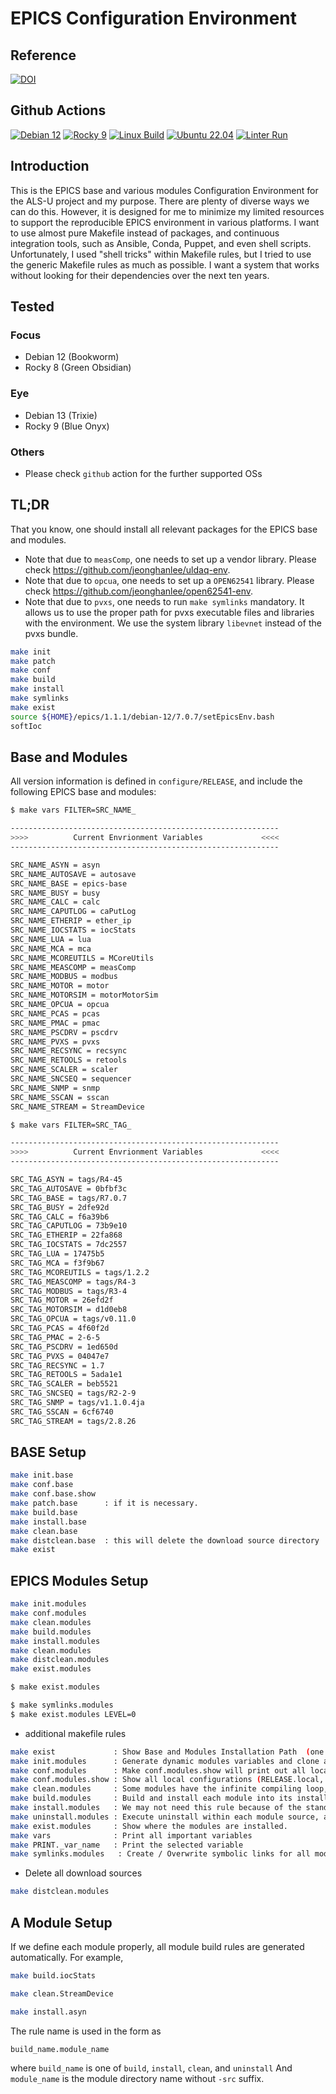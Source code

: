 # EPICS Configuration Environment

## Reference
[![DOI](https://zenodo.org/badge/DOI/10.5281/zenodo.8248353.svg)](https://doi.org/10.5281/zenodo.8248353)

## Github Actions
[![Debian 12](https://github.com/jeonghanlee/EPICS-env/actions/workflows/debian12.yml/badge.svg)](https://github.com/jeonghanlee/EPICS-env/actions/workflows/debian12.yml)
[![Rocky 9](https://github.com/jeonghanlee/EPICS-env/actions/workflows/rocky9.yml/badge.svg)](https://github.com/jeonghanlee/EPICS-env/actions/workflows/rocky9.yml)
[![Linux Build](https://github.com/jeonghanlee/EPICS-env/actions/workflows/build.yml/badge.svg)](https://github.com/jeonghanlee/EPICS-env/actions/workflows/build.yml)
[![Ubuntu 22.04](https://github.com/jeonghanlee/EPICS-env/actions/workflows/ubuntu22.yml/badge.svg)](https://github.com/jeonghanlee/EPICS-env/actions/workflows/ubuntu22.yml)
[![Linter Run](https://github.com/jeonghanlee/EPICS-env/actions/workflows/linter.yml/badge.svg)](https://github.com/jeonghanlee/EPICS-env/actions/workflows/linter.yml)
## Introduction
This is the EPICS base and various modules Configuration Environment for the ALS-U project and my purpose. There are plenty of diverse ways we can do this. However, it is designed for me to minimize my limited resources to support the reproducible EPICS environment in various platforms. I want to use almost pure Makefile instead of packages, and continuous integration tools, such as Ansible, Conda, Puppet, and even shell scripts. Unfortunately, I used "shell tricks" within Makefile rules, but I tried to use the generic Makefile rules as much as possible. I want a system that works without looking for their dependencies over the next ten years.


## Tested

### Focus

* Debian 12 (Bookworm)
* Rocky 8   (Green Obsidian)

### Eye
* Debian 13 (Trixie)
* Rocky 9 (Blue Onyx)

### Others
* Please check `github` action for the further supported OSs

## TL;DR
That you know, one should install all relevant packages for the EPICS base and modules.

* Note that due to `measComp`, one needs to set up a vendor library. Please check https://github.com/jeonghanlee/uldaq-env.
* Note that due to `opcua`, one needs to set up a `OPEN62541` library. Please check https://github.com/jeonghanlee/open62541-env.
* Note that due to `pvxs`, one needs to run `make symlinks` mandatory. It allows us to use the proper path for pvxs executable files and libraries with the environment. We use the system library `libevnet` instead of the pvxs bundle.

```bash
make init
make patch
make conf
make build
make install
make symlinks
make exist
source ${HOME}/epics/1.1.1/debian-12/7.0.7/setEpicsEnv.bash
softIoc
```

## Base and Modules

All version information is defined in `configure/RELEASE`, and include the following EPICS base and modules:

```bash
$ make vars FILTER=SRC_NAME_

------------------------------------------------------------
>>>>          Current Envrionment Variables             <<<<
------------------------------------------------------------

SRC_NAME_ASYN = asyn
SRC_NAME_AUTOSAVE = autosave
SRC_NAME_BASE = epics-base
SRC_NAME_BUSY = busy
SRC_NAME_CALC = calc
SRC_NAME_CAPUTLOG = caPutLog
SRC_NAME_ETHERIP = ether_ip
SRC_NAME_IOCSTATS = iocStats
SRC_NAME_LUA = lua
SRC_NAME_MCA = mca
SRC_NAME_MCOREUTILS = MCoreUtils
SRC_NAME_MEASCOMP = measComp
SRC_NAME_MODBUS = modbus
SRC_NAME_MOTOR = motor
SRC_NAME_MOTORSIM = motorMotorSim
SRC_NAME_OPCUA = opcua
SRC_NAME_PCAS = pcas
SRC_NAME_PMAC = pmac
SRC_NAME_PSCDRV = pscdrv
SRC_NAME_PVXS = pvxs
SRC_NAME_RECSYNC = recsync
SRC_NAME_RETOOLS = retools
SRC_NAME_SCALER = scaler
SRC_NAME_SNCSEQ = sequencer
SRC_NAME_SNMP = snmp
SRC_NAME_SSCAN = sscan
SRC_NAME_STREAM = StreamDevice

$ make vars FILTER=SRC_TAG_

------------------------------------------------------------
>>>>          Current Envrionment Variables             <<<<
------------------------------------------------------------

SRC_TAG_ASYN = tags/R4-45
SRC_TAG_AUTOSAVE = 0bfbf3c
SRC_TAG_BASE = tags/R7.0.7
SRC_TAG_BUSY = 2dfe92d
SRC_TAG_CALC = f6a39b6
SRC_TAG_CAPUTLOG = 73b9e10
SRC_TAG_ETHERIP = 22fa868
SRC_TAG_IOCSTATS = 7dc2557
SRC_TAG_LUA = 17475b5
SRC_TAG_MCA = f3f9b67
SRC_TAG_MCOREUTILS = tags/1.2.2
SRC_TAG_MEASCOMP = tags/R4-3
SRC_TAG_MODBUS = tags/R3-4
SRC_TAG_MOTOR = 26efd2f
SRC_TAG_MOTORSIM = d1d0eb8
SRC_TAG_OPCUA = tags/v0.11.0
SRC_TAG_PCAS = 4f60f2d
SRC_TAG_PMAC = 2-6-5
SRC_TAG_PSCDRV = 1ed650d
SRC_TAG_PVXS = 04047e7
SRC_TAG_RECSYNC = 1.7
SRC_TAG_RETOOLS = 5ada1e1
SRC_TAG_SCALER = beb5521
SRC_TAG_SNCSEQ = tags/R2-2-9
SRC_TAG_SNMP = tags/v1.1.0.4ja
SRC_TAG_SSCAN = 6cf6740
SRC_TAG_STREAM = tags/2.8.26
```

## BASE Setup

```bash
make init.base
make conf.base
make conf.base.show
make patch.base      : if it is necessary.
make build.base
make install.base
make clean.base
make distclean.base  : this will delete the download source directory
make exist
```

## EPICS Modules Setup

```bash
make init.modules
make conf.modules
make clean.modules
make build.modules
make install.modules
make clean.modules
make distclean.modules
make exist.modules
```

```bash
$ make exist.modules
```

```bash
$ make symlinks.modules
$ make exist.modules LEVEL=0
```

* additional makefile rules

```bash
make exist             : Show Base and Modules Installation Path  (one can use `LEVEL` argument, e.g., `make exist LEVEL=4`)
make init.modules      : Generate dynamic modules variables and clone all
make conf.modules      : Make conf.modules.show will print out all local configuration files.
make conf.modules.show : Show all local configurations (RELEASE.local, CONFIG_SITE.local, and so on)
make clean.modules     : Some modules have the infinite compiling loop, so we have to clean up existing things within git repositories.
make build.modules     : Build and install each module into its installation location
make install.modules   : We may not need this rule because of the standard EPICS building system default could be to build and install
make uninstall.modules : Execute uninstall within each module source, and remove the installed module directory.
make exist.modules     : Show where the modules are installed.
make vars              : Print all important variables
make PRINT._var_name   : Print the selected variable
make symlinks.modules   : Create / Overwrite symbolic links for all modules defined within active configuration. Remove all dead links.
```

* Delete all download sources

```bash
make distclean.modules
```

## A Module Setup

If we define each module properly, all module build rules are generated automatically. For example,

```bash
make build.iocStats

make clean.StreamDevice

make install.asyn

```

The rule name is used in the form as

```bash
build_name.module_name
```

where `build_name` is one of `build`, `install`, `clean`, and `uninstall` And `module_name` is the module directory name without `-src` suffix.

